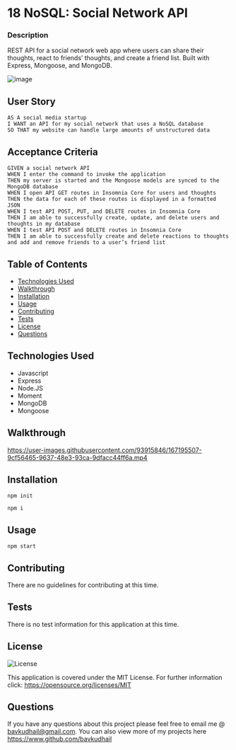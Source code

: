 # 18 NoSQL: Social Network API

### Description
REST API for a social network web app where users can share their thoughts, react to friends’ thoughts, and create a friend list. 
Built with Express, Mongoose, and MongoDB.

![image](https://user-images.githubusercontent.com/93915846/167193926-56f37a91-f93c-4694-8076-e227261896ee.png)


## User Story
```
AS A social media startup
I WANT an API for my social network that uses a NoSQL database
SO THAT my website can handle large amounts of unstructured data
```

## Acceptance Criteria
```
GIVEN a social network API
WHEN I enter the command to invoke the application
THEN my server is started and the Mongoose models are synced to the MongoDB database
WHEN I open API GET routes in Insomnia Core for users and thoughts
THEN the data for each of these routes is displayed in a formatted JSON
WHEN I test API POST, PUT, and DELETE routes in Insomnia Core
THEN I am able to successfully create, update, and delete users and thoughts in my database
WHEN I test API POST and DELETE routes in Insomnia Core
THEN I am able to successfully create and delete reactions to thoughts and add and remove friends to a user’s friend list
```

 ## Table of Contents
 * [Technologies Used](#technologies-used)
 * [Walkthrough](#walkthrough)
 * [Installation](#installation)
 * [Usage](#usage)
 * [Contributing](#contributing)
 * [Tests](#tests)
 * [License](#license)
 * [Questions](#questions)


 ## Technologies Used
  * Javascript
  * Express
  * Node.JS
  * Moment
  * MongoDB
  * Mongoose

## Walkthrough
https://user-images.githubusercontent.com/93915846/167195507-9cf56465-9637-48e3-93ca-9dfacc44ff6a.mp4



## Installation
`npm init`

`npm i`

## Usage
`npm start`


## Contributing
  There are no guidelines for contributing at this time.


## Tests
There is no test information for this application at this time.


## License
![License](https://img.shields.io/badge/License-MIT-yellow.svg)
  
This application is covered under the MIT License. For further information click: 
https://opensource.org/licenses/MIT


## Questions
  If you have any questions about this project please feel free to email me @ bavkudhail@gmail.com. You can also view more of my projects here https://www.github.com/bavkudhail



